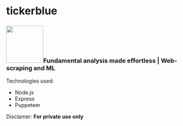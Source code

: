 # tickerblue
<h3><img src="https://firebasestorage.googleapis.com/v0/b/tickeroid.appspot.com/o/logo.png?alt=media&token=f1c72fa6-88a9-4ca2-b6d0-2335bcc19060" width="100"/>Fundamental analysis made effortless | Web-scraping and ML</h3>
<p>Technologies used:</p>
<ul>
    <li>Node.js</li>
    <li>Express</li>
    <li>Puppeteer</li>
</ul>

<p>Disclamer: <strong>For private use only</strong></p>
